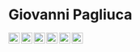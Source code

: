 # Giovanni Pagliuca 

<!--LINKS-->
[<img align="left" alt="Gmail" width="22px" src="https://cdn.jsdelivr.net/npm/simple-icons@v3/icons/gmail.svg" />][gmail]

[<img align="left" alt="Skype" width="22px" src="https://cdn.jsdelivr.net/npm/simple-icons@v3/icons/skype.svg" />][skype]

[<img align="left" alt="LinkedIn" width="22px" src="https://cdn.jsdelivr.net/npm/simple-icons@v3/icons/linkedin.svg" />][linkedin]

[<img align="left" alt="Twitter" width="22px" src="https://cdn.jsdelivr.net/npm/simple-icons@v3/icons/twitter.svg" />][twitter]
 
[<img align="left" alt="Facebook" width="22px" src="https://cdn.jsdelivr.net/npm/simple-icons@v3/icons/facebook.svg" />][facebook]

[<img align="left" alt="Safari" width="22px" src="https://cdn.jsdelivr.net/npm/simple-icons@v3/icons/safari.svg" />][safari]

<!-- SOURCES --> 
[linkedin]: https://it.linkedin.com/in/giovanni-pagliuca
[twitter]: https://twitter.com/ANONOPS_Jonny
[facebook]: https://www.facebook.com/gpagliuca1/ 
[skype]: https://join.skype.com/invite/l6MbocrShFoS
[gmail]: mailto:g.pagliuca1994@gmail.com
[safari]: https://pagliucadb.ddns.net
